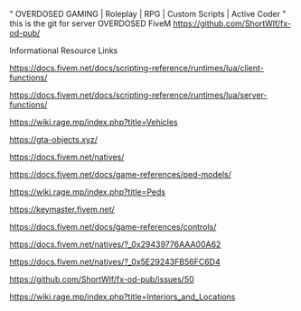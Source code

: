 " OVERDOSED GAMING | Roleplay | RPG | Custom Scripts | Active Coder "
this is the git for server OVERDOSED FiveM
https://github.com/ShortWlf/fx-od-pub/

Informational Resource Links

https://docs.fivem.net/docs/scripting-reference/runtimes/lua/client-functions/

https://docs.fivem.net/docs/scripting-reference/runtimes/lua/server-functions/

https://wiki.rage.mp/index.php?title=Vehicles

https://gta-objects.xyz/

https://docs.fivem.net/natives/

https://docs.fivem.net/docs/game-references/ped-models/

https://wiki.rage.mp/index.php?title=Peds

https://keymaster.fivem.net/

https://docs.fivem.net/docs/game-references/controls/

https://docs.fivem.net/natives/?_0x29439776AAA00A62

https://docs.fivem.net/natives/?_0x5E29243FB56FC6D4

https://github.com/ShortWlf/fx-od-pub/issues/50

https://wiki.rage.mp/index.php?title=Interiors_and_Locations
